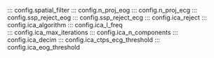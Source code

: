 ::: config.spatial_filter
::: config.n_proj_eog
::: config.n_proj_ecg
::: config.ssp_reject_eog
::: config.ssp_reject_ecg
::: config.ica_reject
::: config.ica_algorithm
::: config.ica_l_freq\
::: config.ica_max_iterations
::: config.ica_n_components
::: config.ica_decim
::: config.ica_ctps_ecg_threshold
::: config.ica_eog_threshold

